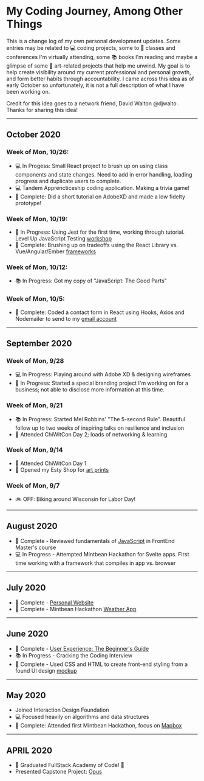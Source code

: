 # My Coding Journey, Among Other Things

This is a change log of my own personal development updates. Some entries may be related to :computer: coding projects, some to :school_satchel: classes and conferences I'm virtually attending, some :books: books I'm reading and maybe a glimpse of some :art: art-related projects that help me unwind. My goal is to help create visibility around my current professional and personal growth, and form better habits through accountability. I came across this idea as of early October so unfortunately, it is not a full description of what I have been working on.

Credit for this idea goes to a network friend, David Walton @djwalto . Thanks for sharing this idea!

---

## October 2020

### Week of Mon, 10/26:

- :computer: In Progess: Small React project to brush up on using class components and state changes. Need to add in error handling, loading progress and duplicate users to complete.
- :computer: Tandem Apprencticeship coding application. Making a trivia game!
- :clap: Complete: Did a short tutorial on AdobeXD and made a low fidelty prototype!

### Week of Mon, 10/19:

- :school_satchel: In Progress: Using Jest for the first time, working through tutorial. Level Up JavaScript Testing [workshop](https://www.youtube.com/watch?v=D9DdY2WmM-s)
- :clap: Complete: Brushing up on tradeoffs using the React Library vs. Vue/Angular/Ember [frameworks](https://app.pluralsight.com/library/courses/react-big-picture/table-of-contents)

### Week of Mon, 10/12:

- :books: In Progress: Got my copy of "JavaScript: The Good Parts"

### Week of Mon, 10/5:

- :clap: Complete: Coded a contact form in React using Hooks, Axios and Nodemailer to send to my [gmail account](https://github.com/jennmez/contact-me-form)

---

## September 2020

### Week of Mon, 9/28

- :computer: In Progress: Playing around with Adobe XD & designing wireframes
- :art: In Progress: Started a special branding project I'm working on for a business; not able to disclose more information at this time.

### Week of Mon, 9/21

- :books: In Progress: Started Mel Robbins' "The 5-second Rule". Beautiful follow up to two weeks of inspiring talks on resilience and inclusion
- :school_satchel: Attended ChiWitCon Day 2; loads of networking & learning

### Week of Mon, 9/14

- :school_satchel: Attended ChiWitCon Day 1
- :art: Opened my Esty Shop for [art prints](https://www.etsy.com/shop/jennmezStudio)

### Week of Mon, 9/7

- :bike: OFF: Biking around Wisconsin for Labor Day!

---

## August 2020

- :clap: Complete - Reviewed fundamentals of [JavaScript](https://frontendmasters.com/courses/getting-started-javascript-v2/) in FrontEnd Master's course
- :computer: In Progress - Attempted Mintbean Hackathon for Svelte apps. First time working with a framework that compiles in app vs. browser

---

## July 2020

- :clap: Complete - [Personal Website](https://jennmez.com)
- :clap: Complete - Mintbean Hackathon [Weather App](https://jennmez.github.io/weather/)

---

## June 2020

- :clap: Complete - [User Experience: The Beginner's Guide](https://www.interaction-design.org/jennifer-misewicz/certificate/course/ba73673d-fd63-415a-b461-e94837e8a2c4)
- :books: In Progress - Cracking the Coding Interview
- :clap: Complete - Used CSS and HTML to create front-end styling from a found UI design [mockup](https://codepen.io/jennmez/pen/VwejdqO)

---

## May 2020

- Joined Interaction Design Foundation
- :computer: Focused heavily on algorithms and data structures
- :clap: Complete: Attended first Mintbean Hackathon, focus on [Mapbox](https://jennmez.github.io/mapbox/)

---

## APRIL 2020

- :clap: Graduated FullStack Academy of Code! :clap:
- Presented Capstone Project: [Opus](https://www.youtube.com/watch?v=yjzeJ6ujNa4)
